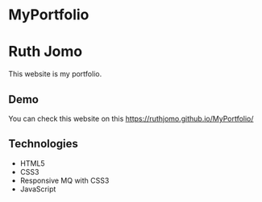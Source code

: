 # MyPortfolio
# Ruth Jomo
This website is my portfolio. 
## Demo

You can check this website on this https://ruthjomo.github.io/MyPortfolio/ 

## Technologies

* HTML5
* CSS3
* Responsive MQ with CSS3
* JavaScript


